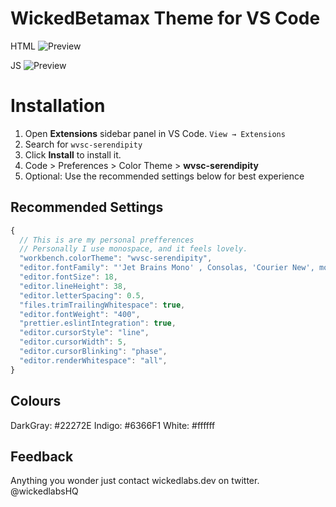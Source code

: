 # WickedBetamax Theme for VS Code
HTML
![Preview](https://github.com/michael-andreuzza/wvsc-serendipity/blob/master/html.png?raw=true)

JS
![Preview](https://github.com/michael-andreuzza/wvsc-serendipity/blob/master/gulp.png?raw=true)




# Installation

1. Open **Extensions** sidebar panel in VS Code. `View → Extensions`
2. Search for `wvsc-serendipity`
3. Click **Install** to install it.
4. Code > Preferences > Color Theme > **wvsc-serendipity**
5. Optional: Use the recommended settings below for best experience

## Recommended Settings

```js
{
  // This is are my personal prefferences
  // Personally I use monospace, and it feels lovely.
  "workbench.colorTheme": "wvsc-serendipity",
  "editor.fontFamily": "'Jet Brains Mono' , Consolas, 'Courier New', monospace",
  "editor.fontSize": 18,
  "editor.lineHeight": 38,
  "editor.letterSpacing": 0.5,
  "files.trimTrailingWhitespace": true,
  "editor.fontWeight": "400",
  "prettier.eslintIntegration": true,
  "editor.cursorStyle": "line",
  "editor.cursorWidth": 5,
  "editor.cursorBlinking": "phase",
  "editor.renderWhitespace": "all",
}
```

## Colours
DarkGray: #22272E
Indigo: #6366F1
White: #ffffff


## Feedback

Anything you wonder just contact wickedlabs.dev on twitter. @wickedlabsHQ
